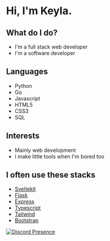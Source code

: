 # Hi, I'm Keyla.
## What do I do?
- I'm a full stack web developer
- I'm a software developer

## Languages
- Python
- Go
- Javascript
- HTML5
- CSS3
- SQL

## Interests
- Mainly web development
- I make little tools when I'm bored too

## I often use these stacks
- [Sveltekit](https://svelte.dev)
- [Flask](https://flask.palletsprojects.com/en/2.3.x/)
- [Express](https://expressjs.com/)
- [Typescript](https://www.typescriptlang.org/)
- [Tailwind](https://tailwindcss.com/)
- [Bootstrap](https://getbootstrap.com/)

[![Discord Presence](https://lanyard.cnrad.dev/api/1114913738366144553)](https://discord.com/users/1114913738366144553)
